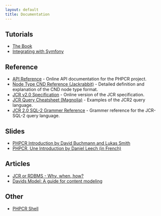 ```yaml
---
layout: default
title: Documentation
---
```

## Tutorials

- [The Book](http://phpcr.readthedocs.org/en/latest/)
- [Integrating with Symfony](/documentation/tutorial/integrating_with_symfony.html)

## Reference

- [API Reference](/doc/html/index.html) - Online API documentation for the PHPCR project.
- [Node Type CND Reference (Jackrabbit)](http://jackrabbit.apache.org/node-type-notation.html) - Detailed definition and
  explanation of the CND node type format.
- [JCR v2.0 Specification](http://www.day.com/specs/jcr/2.0/index.html) - Online version of the JCR specification.
- [JCR Query Cheatsheet (Magnolia)](https://wiki.magnolia-cms.com/display/WIKI/JCR+Query+Cheat+Sheet) - Examples of
  the JCR2 query language.
- [JCR 2.0 SQL-2 Grammer Reference](http://www.h2database.com/jcr/grammar.html#name) - Grammer reference for the JCR-SQL-2 query language.

## Slides

- [PHPCR Introduction by David Buchmann and Lukas Smith](/slides.html)
- [PHPCR, Une Introduction by Daniel Leech (in French)](http://phpcrtalk.dantleech.com)

## Articles

- [JCR or RDBMS - Why, when, how?](https://dev.day.com/content/ddc/blog/2009/01/jcrrdbmsreport/_jcr_content/images/jcrrdbmsreport/jcr_rdbms_report_chapuis.pdf)
- [Davids Model: A guide for content modeling](http://wiki.apache.org/jackrabbit/DavidsModel)

## Other

- [PHPCR Shell](/documentation/phpcr-shell)
